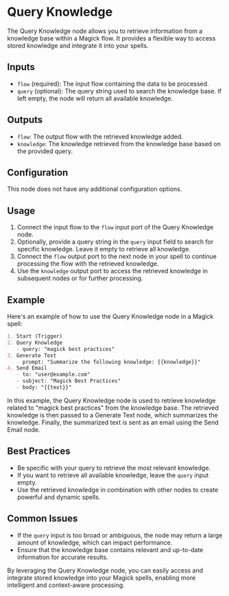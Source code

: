 # Query Knowledge

The Query Knowledge node allows you to retrieve information from a knowledge base within a Magick flow. It provides a flexible way to access stored knowledge and integrate it into your spells.

## Inputs

- `flow` (required): The input flow containing the data to be processed.
- `query` (optional): The query string used to search the knowledge base. If left empty, the node will return all available knowledge.

## Outputs

- `flow`: The output flow with the retrieved knowledge added.
- `knowledge`: The knowledge retrieved from the knowledge base based on the provided query.

## Configuration

This node does not have any additional configuration options.

## Usage

1. Connect the input flow to the `flow` input port of the Query Knowledge node.
2. Optionally, provide a query string in the `query` input field to search for specific knowledge. Leave it empty to retrieve all knowledge.
3. Connect the `flow` output port to the next node in your spell to continue processing the flow with the retrieved knowledge.
4. Use the `knowledge` output port to access the retrieved knowledge in subsequent nodes or for further processing.

## Example

Here's an example of how to use the Query Knowledge node in a Magick spell:

```markdown
1. Start (Trigger) 
2. Query Knowledge
   - query: "magick best practices"
3. Generate Text 
   - prompt: "Summarize the following knowledge: {{knowledge}}"
4. Send Email
   - to: "user@example.com"
   - subject: "Magick Best Practices"
   - body: "{{text}}"
```

In this example, the Query Knowledge node is used to retrieve knowledge related to "magick best practices" from the knowledge base. The retrieved knowledge is then passed to a Generate Text node, which summarizes the knowledge. Finally, the summarized text is sent as an email using the Send Email node.

## Best Practices

- Be specific with your query to retrieve the most relevant knowledge.
- If you want to retrieve all available knowledge, leave the `query` input empty.
- Use the retrieved knowledge in combination with other nodes to create powerful and dynamic spells.

## Common Issues

- If the `query` input is too broad or ambiguous, the node may return a large amount of knowledge, which can impact performance.
- Ensure that the knowledge base contains relevant and up-to-date information for accurate results.

By leveraging the Query Knowledge node, you can easily access and integrate stored knowledge into your Magick spells, enabling more intelligent and context-aware processing.